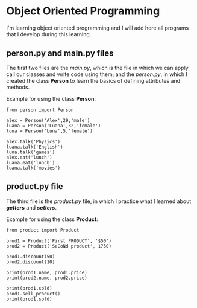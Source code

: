 # Object Oriented Programming

I'm learning object oriented programming and I will add here all programs that I develop during this learning.

## person.py and main.py files

The first two files are the *main.py*, which is the file in which we can apply call our classes and write code using them; and the *person.py*, in which I created the class **Person** to learn the basics of defining attributes and methods.

Example for using the class **Person**:
```
from person import Person

alex = Person('Alex',29,'male')
luana = Person('Luana',32,'female')
luna = Person('Luna',5,'female')

alex.talk('Physics')
luana.talk('English')
luna.talk('games')
alex.eat('lunch')
luana.eat('lunch')
luana.talk('movies')
```

## product.py file

The third file is the *product.py* file, in which I practice what I learned about ***getters*** and ***setters***.

Example for using the class **Product**:
```
from product import Product

prod1 = Product('First PRODUCT', '$50')
prod2 = Product('SeCoNd product', 1750)

prod1.discount(50)
prod2.discount(10)

print(prod1.name, prod1.price)
print(prod2.name, prod2.price)

print(prod1.sold)
prod1.sell_product()
print(prod1.sold)
```